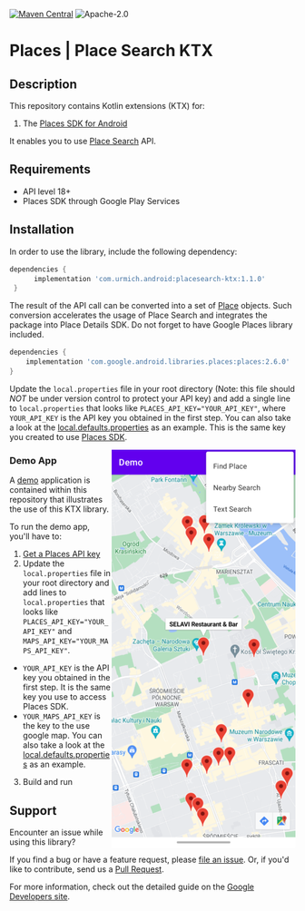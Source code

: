 [![Maven Central](https://maven-badges.herokuapp.com/maven-central/com.urmich.android/placesearch-ktx/badge.svg)](https://search.maven.org/artifact/com.urmich.android/placesearch-ktx)
![Apache-2.0](https://img.shields.io/badge/license-Apache-blue)


Places | Place Search KTX
==================

## Description 
This repository contains Kotlin extensions (KTX) for:
1. The [Places SDK for Android][places-sdk]

It enables you to use [Place Search][place-search] API.

## Requirements
* API level 18+
* Places SDK through Google Play Services

## Installation

In order to use the library, include the following dependency:
```gradle
dependencies {
      implementation 'com.urmich.android:placesearch-ktx:1.1.0'
 }
```

The result of the API call can be converted into a set of [Place][place] objects.
Such conversion accelerates the usage of Place Search and integrates the package into Place Details SDK.
Do not forget to have Google Places library included. 

```gradle
dependencies {
    implementation 'com.google.android.libraries.places:places:2.6.0'
}
```
Update the `local.properties` file in your root directory (Note: this file should *NOT* be
under version control to protect your API key) and add a single line to `local.properties` that
looks like `PLACES_API_KEY="YOUR_API_KEY"`, where `YOUR_API_KEY` is the API key you obtained in
the first step. You can also take a look at the [local.defaults.properties](local.defaults.properties)
as an example. This is the same key you created to use [Places SDK][places-sdk].

<img align="right" src="./screenshots/screenshot.png">

### Demo App
A [demo](app) application is contained within this repository that illustrates the use of this KTX library.

To run the demo app, you'll have to:

1. [Get a Places API key][api-key]
2. Update the `local.properties` file in your root directory and add lines to `local.properties` that
looks like `PLACES_API_KEY="YOUR_API_KEY"` and `MAPS_API_KEY="YOUR_MAPS_API_KEY"`.
 * `YOUR_API_KEY` is the API key you obtained in the first step. It is the same key you use to access Places SDK.
 * `YOUR_MAPS_API_KEY` is the key to the use google map. 
You can also take a look at the [local.defaults.properties](local.defaults.properties) as an example.
3. Build and run    

## Support

Encounter an issue while using this library?

If you find a bug or have a feature request, please [file an issue][file-an-issue].
Or, if you'd like to contribute, send us a [Pull Request][pull-request].

For more information, check out the detailed guide on the
[Google Developers site][places-sdk].



[file-an-issue]: https://github.com/urmichm/places-placesearch-ktx/issues/new
[pull-request]: https://github.com/urmichm/places-placesearch-ktx/compare

[api-key]: https://developers.google.com/places/android-sdk/get-api-key
[place]: https://developers.google.com/maps/documentation/places/android-sdk/reference/com/google/android/libraries/places/api/model/Place
[places-sdk]: https://developers.google.com/maps/documentation/places/android-sdk/overview
[place-search]: https://developers.google.com/maps/documentation/places/web-service/search
